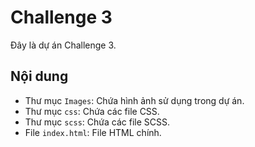 # Challenge 3
Đây là dự án Challenge 3.

## Nội dung
- Thư mục `Images`: Chứa hình ảnh sử dụng trong dự án.
- Thư mục `css`: Chứa các file CSS.
- Thư mục `scss`: Chứa các file SCSS.
- File `index.html`: File HTML chính.
